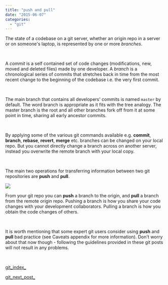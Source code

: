 ```yaml
---
title: "push and pull"
date: "2015-06-07"
categories: 
  - "git"
---
```


The state of a codebase on a git server, whether an origin repo in a server or on someone's laptop, is represented by one or more _branches_.

 

A _commit_ is a self contained set of code changes (modifications, new, moved and deleted files) made by one developer. A _branch_ is a chronological series of commits that stretches back in time from the most recent change to the beginning of the codebase i.e. the very first commit.

 

The main branch that contains all developers' commits is named `master` by default. The word branch is appropriate as it fits with the tree analogy. The master branch is the root and all other branches fork off from it at some point in time, sharing all early ancestor commits.

 

By applying some of the various git commands available e.g. **commit**, **branch**, **rebase**, **revert**, **merge** etc. branches can be changed on your local repo. But you cannot directly change a branch across on another server, instead you overwrite the remote branch with your local copy.

 

The main two operations for transferring information between two git repositories are **push** and **pull**.

[![](/images/04-gimp.png)](http://lifebeyondfife.com/wp-content/uploads/2015/06/04-gimp.png)

From your git repo you can **push** a branch to the origin, and **pull** a branch from the remote origin repo. Pushing a branch is how you share your code changes with your development collaborators. Pulling a branch is how you obtain the code changes of others.

 

It is worth mentioning that some expert git users consider using **push** and **pull** bad practice (see Caveats appendix for more information). Don't worry about that now though - following the guidelines provided in these git posts will not result in any problems.

 

[git\_index\_](http://lifebeyondfife.com/git/)

[git\_next\_post\_](http://lifebeyondfife.com/checkout-this-branch/)
